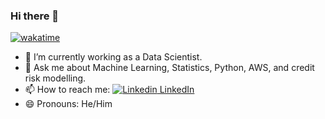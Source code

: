 ### Hi there 👋

[![wakatime](https://wakatime.com/badge/user/7551f279-de44-4f9f-9104-53cea859e6b0.svg)](https://wakatime.com/@7551f279-de44-4f9f-9104-53cea859e6b0)
- :telescope: I’m currently working as a Data Scientist.
- 💬 Ask me about Machine Learning, Statistics, Python, AWS, and credit risk modelling.
- 📫 How to reach me: [![Linkedin](https://i.stack.imgur.com/gVE0j.png) LinkedIn](www.linkedin.com/in/abhishek-bakshi-0b934a153)
- 😄 Pronouns: He/Him 

<!--
**Boxxxi/Boxxxi** is a ✨ _special_ ✨ repository because its `README.md` (this file) appears on your GitHub profile.

Here are some ideas to get you started:

- 🔭 I’m currently working on ...
- 🌱 I’m currently learning ...
- 👯 I’m looking to collaborate on ...
- 🤔 I’m looking for help with ...
- 💬 Ask me about ...
- 📫 How to reach me: ...
- 😄 Pronouns: ...
- ⚡ Fun fact: ...
-->
